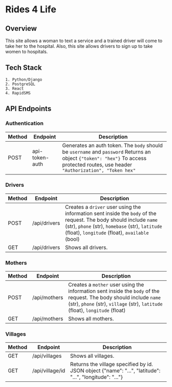 # Rides 4 Life

## Overview

This site allows a woman to text a service and a trained driver will come to take her to the hospital. Also, this site allows drivers to sign up to take women to hospitals.

## Tech Stack

```text
1. Python/Django
2. PostgreSQL
3. React
4. RapidSMS
```

## API Endpoints

### Authentication

| Method | Endpoint       | Description                                                                                                                                                                        |
| ------ | -------------- | ---------------------------------------------------------------------------------------------------------------------------------------------------------------------------------- |
| POST   | api-token-auth | Generates an auth token. The `body` should be `username` and `password` Returns an object `{"token": "hex"}` To access protected routes, use header `"Authorization", "Token hex"` |

### Drivers

| Method | Endpoint     | Description                                                                                                                                                                                                             |
| ------ | ------------ | ----------------------------------------------------------------------------------------------------------------------------------------------------------------------------------------------------------------------- |
| POST   | /api/drivers | Creates a `driver` user using the information sent inside the `body` of the request. The body should include `name` (str), `phone` (str), `homebase` (str), `latitude` (float), `longitude` (float), `available` (bool) |
| GET    | /api/drivers | Shows all drivers.                                                                                                                                                                                                      |

### Mothers

| Method | Endpoint     | Description                                                                                                                                                                                        |
| ------ | ------------ | -------------------------------------------------------------------------------------------------------------------------------------------------------------------------------------------------- |
| POST   | /api/mothers | Creates a `mother` user using the information sent inside the `body` of the request. The body should include `name` (str), `phone` (str), `village` (str), `latitude` (float), `longitude` (float) |
| GET    | /api/mothers | Shows all mothers.                                                                                                                                                                                 |

### Villages

| Method | Endpoint        | Description                                                                                             |
| ------ | --------------- | ------------------------------------------------------------------------------------------------------- |
| GET    | /api/villages   | Shows all villages.                                                                                     |
| GET    | /api/village/id | Returns the village specified by id. JSON object {"name": "...", "latitude": "...", "longitude": "..."} |